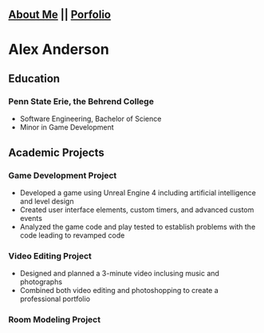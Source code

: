## [About Me](Me.md) || [Porfolio](index.md)
# Alex Anderson  

## **Education**
### Penn State Erie, the Behrend College
- Software Engineering, Bachelor of Science
- Minor in Game Development  

## **Academic Projects**
### **Game Development Project**
- Developed a game using Unreal Engine 4 including artificial intelligence and level design
- Created user interface elements, custom timers, and advanced custom events
- Analyzed the game code and play tested to establish problems with the code leading to revamped code  
### **Video Editing Project**
- Designed and planned a 3-minute video inclusing music and photographs
- Combined both video editing and photoshopping to create a professional portfolio  
### **Room Modeling Project**
